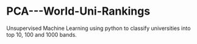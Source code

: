 # PCA---World-Uni-Rankings
Unsupervised Machine Learning using python to classify universities into top 10, 100 and 1000 bands.
